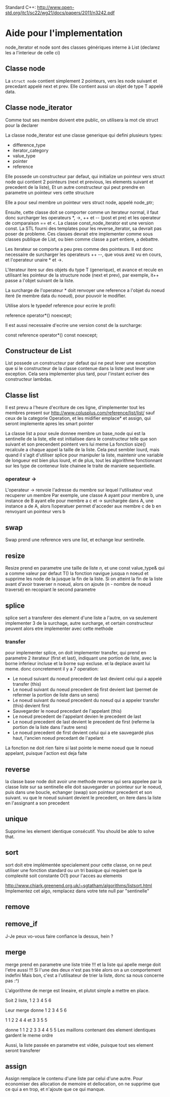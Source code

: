 Standard C++: http://www.open-std.org/jtc1/sc22/wg21/docs/papers/2011/n3242.pdf

Aide pour l'implementation
==========================

node_iterator et node sont des classes génériques interne à List (declarez les a l'interieur de celle ci)

## Classe node ##

La `struct node` contient simplement 2 pointeurs, vers les node suivant et precedant appelé next et prev.
Elle contient aussi un objet de type T appelé data.

## Classe node_iterator ##

Comme tout ses membre doivent etre public, on utilisera la mot cle struct pour la declarer

La classe node_iterator est une classe generique qui defini plusieurs types:
- difference_type
- iterator_category
- value_type
- pointer
- reference

Elle possede un constructeur par defaut, qui initialize un pointeur vers struct node qui contient 2 pointeurs (next et previous, les elements suivant et precedent de la liste),
Et un autre constructeur qui peut prendre en parametre un pointeur vers cette structure

Elle a pour seul membre un pointeur vers struct node, appelé node_ptr;

Ensuite, cette classe doit se comporter comme un iterateur normal, il faut donc surcharger les operateurs *, ->, ++ et -- (post et pre) et les operateur de comparaison == et <.
La classe const_node_iterator est une version const.
La STL fourni des templates pour les reverse_iterator, sa devrait pas poser de probleme.
Ces classes devrait etre implementer comme sous classes publique de List, ou bien comme classe a part entiere, a debattre.

Les iterateur se comporte a peu pres comme des pointeurs.
Il est donc necessaire de surcharger les operateurs ++ --, que vous avez vu en cours,
et l'operateur unaire * et ->.

L'iterateur itere sur des objets du type T (generique), et avance et recule en utilisant les pointeur de la structure node (next et prev), par exemple, it++ passe a l'objet suivant de la liste.

La surcharge de l'operateur * doit renvoyer une reference a l'objet du noeud iteré (le membre data du noeud), pour pouvoir le modifier.

Utilise alors le typedef reference pour ecrire le profil:

reference operator*() noexcept;

Il est aussi necessaire d'ecrire une version const de la surcharge:

const reference operator*() const noexcept;

## Constructeur de List ##

List possede un constructeur par defaut qui ne peut lever une exception que si le constructeur de la classe contenue dans la liste peut lever une exception.
Cela sera implementer plus tard, pour l'instant ecriver des constructeur lambdas.

## Classe list ##

Il est prevu a l'heure d'ecriture de ces ligne, d'implementer tout les membres present sur http://www.cplusplus.com/reference/list/list/ sauf ceux de la categorie Operation, et les midifier emplace* et assign,
qui seront implemente apres les smart pointer

La classe list a pour seule donnee membre un base_node qui est la sentinelle de la liste, elle est initialisee dans le constructeur telle que son suivant et son precendent pointent vers lui meme
La fonction size() recalcule a chaque appel la taille de la liste. Cela peut sembler lourd, mais quand il s'agit d'utiliser splice pour manipuler la liste, maintenir une variable de longueur est bien plus lourd,
et de plus, tout les algorithme fonctionnant sur les type de conteneur liste chainee le traite de maniere sequentielle.

### operateur -> ###

L'operateur -> renvoie l'adresse du membre sur lequel l'utilisateur veut recuperer un membre
Par exemple, une classe A ayant pour membre b, une instance de B ayant elle pour membre a c et -> surchargée dans A,
une instance a de A, alors l\operatuer permet d'acceder aux membre c de b en renvoyant un pointeur vers b

## swap ##

Swap prend une reference vers une list, et echange leur sentinelle.

## resize ##

Resize prend en parametre une taille de liste _n_, et une const value_type& qui a comme valeur par defaut T()
la fonction navigue jusqua n noeud et supprime les node de la jusque la fin de la liste.
Si on atteint la fin de la liste avant d'avoir traverser n noeud, alors on ajoute (n - nombre de noeud traversé) en recopiant le second parametre

## splice ##

splice sert a transferer des element d'une liste a l'autre, on va seulement implementer  3 de la surchage, autre surcharge, et certain constructeur
peuvent alors etre implementer avec cette methode

### transfer ###

pour implementer splice, on doit implementer transfer, qui prend en parametre 2 iterateur (first et last), indiquant une portion de liste, avec la borne inferieur incluse et la borne sup excluse.
et la deplace avant lui meme. donc concretement il y a 7 operation:
- Le noeud suivant du noeud precedent de last devient celui qui a appelé transfer (this) 
- Le noeud suivant du noeud precedent de first devient last (permet de refermer la portion de liste dans un sens)
- Le noeud suivant du noeud precedent du noeud qui a appeler transfer (this) devient first
- Sauvegarder le noeud precedant de l'appelant (this)
- Le noeud precedent de l'appelant devien le precedent de last
- Le noeud precedent de last devient le precedent de first (referme la portion de la liste dans l'autre sens)
- Le noeud precedent de first devient celui qui a ete sauvegardé plus haut, l'ancien noeud precedant de l'apelant

La fonction ne doit rien faire si last pointe le meme noeud que le noeud appelant, puisque l'action est deja faite

## reverse ##

la classe base node doit avoir une methode reverse qui sera appelee par la classe liste sur sa sentinelle
elle doit sauvegarder un pointeur sur le noeud, puis dans une boucle, echanger (swap) son pointeur precedent et son suivant.
vu que le noeud suivant devient le precedent, on itere dans la liste en l'assignant a son precedent

## unique ##

Supprime les element identique consécutif.
You should be able to solve that.

## sort ##

sort doit etre implémentée specialement pour cette classe, on ne peut utiliser
une fonction standard ou un tri basique qui requiert que la complexité soit
constante O(1) pour l'acces au elements

http://www.chiark.greenend.org.uk/~sgtatham/algorithms/listsort.html
Implementez cet algo, remplacez dans votre tete null par "sentinelle"

## remove ##
## remove_if ##

J-Je peux vo-vous faire confiance la dessus, hein ?

## merge ##

merge prend en parametre une liste triée !!! et la liste qui apelle merge doit l'etre aussi !!!
Si l'une des deux n'est pas triée alors on a un comportement indefini
Mais bon, c'est a l'utilisateur de trier la liste, donc sa nous concerne pas :^)

L'algorithme de merge est lineaire, et plutot simple a mettre en place.

Soit 2 liste,
1 2 3
4 5 6

Leur merge donne 1 2 3 4 5 6

1 1 2 2 4 4 et
3 3 5 5

donne 1 1 2 2 3 3 4 4 5 5
Les maillons contenant des element identiques gardent le meme ordre

Aussi, la liste passée en parametre est vidée, puisque tout ses element seront transferer

## assign ##

Assign remplace le contenu d'une liste par celui d'une autre.
Pour economiser des allocation de memoire et dellocation, on ne supprime que ce qui a en trop, et
n'ajoute que ce qui manque.
